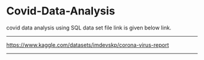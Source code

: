 # Covid-Data-Analysis
covid data analysis using SQL
data set file link is given below link.
************************************************************
https://www.kaggle.com/datasets/imdevskp/corona-virus-report
*************************************************************
